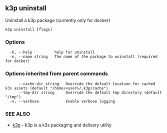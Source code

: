 ## k3p uninstall

Uninstall a k3p package (currently only for docker)

```
k3p uninstall [flags]
```

### Options

```
  -h, --help          help for uninstall
  -n, --name string   The name of the package to uninstall (required for docker)
```

### Options inherited from parent commands

```
      --cache-dir string   Override the default location for cached k3s assets (default "/home/<user>/.k3p/cache")
      --tmp-dir string     Override the default tmp directory (default "/tmp")
  -v, --verbose            Enable verbose logging
```

### SEE ALSO

* [k3p](k3p.md)	 - k3p is a k3s packaging and delivery utility

